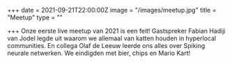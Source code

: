 +++
date = 2021-09-21T22:00:00Z
image = "/images/meetup.jpg"
title = "Meetup"
type = ""

+++
Onze eerste live meetup van 2021 is een feit! Gastspreker Fabian Hadiji van Jodel legde uit waarom we allemaal van katten houden in hyperlocal communities. En collega Olaf de Leeuw leerde ons alles over Spiking neurale netwerken. We eindigden met bier, chips en Mario Kart!